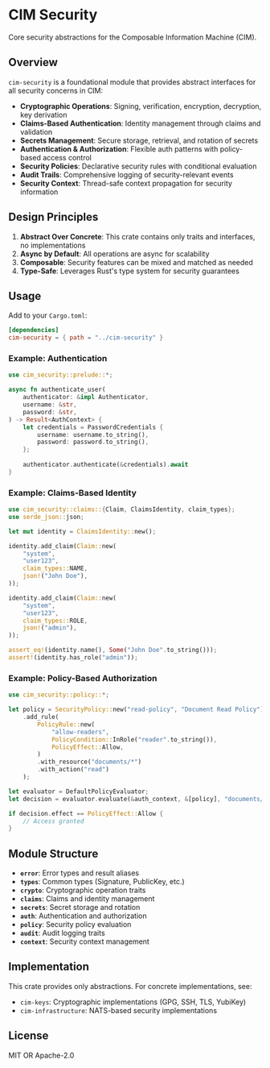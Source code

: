 # CIM Security

Core security abstractions for the Composable Information Machine (CIM).

## Overview

`cim-security` is a foundational module that provides abstract interfaces for all security concerns in CIM:

- **Cryptographic Operations**: Signing, verification, encryption, decryption, key derivation
- **Claims-Based Authentication**: Identity management through claims and validation
- **Secrets Management**: Secure storage, retrieval, and rotation of secrets
- **Authentication & Authorization**: Flexible auth patterns with policy-based access control
- **Security Policies**: Declarative security rules with conditional evaluation
- **Audit Trails**: Comprehensive logging of security-relevant events
- **Security Context**: Thread-safe context propagation for security information

## Design Principles

1. **Abstract Over Concrete**: This crate contains only traits and interfaces, no implementations
2. **Async by Default**: All operations are async for scalability
3. **Composable**: Security features can be mixed and matched as needed
4. **Type-Safe**: Leverages Rust's type system for security guarantees

## Usage

Add to your `Cargo.toml`:

```toml
[dependencies]
cim-security = { path = "../cim-security" }
```

### Example: Authentication

```rust
use cim_security::prelude::*;

async fn authenticate_user(
    authenticator: &impl Authenticator,
    username: &str,
    password: &str,
) -> Result<AuthContext> {
    let credentials = PasswordCredentials {
        username: username.to_string(),
        password: password.to_string(),
    };
    
    authenticator.authenticate(&credentials).await
}
```

### Example: Claims-Based Identity

```rust
use cim_security::claims::{Claim, ClaimsIdentity, claim_types};
use serde_json::json;

let mut identity = ClaimsIdentity::new();

identity.add_claim(Claim::new(
    "system",
    "user123",
    claim_types::NAME,
    json!("John Doe"),
));

identity.add_claim(Claim::new(
    "system",
    "user123",
    claim_types::ROLE,
    json!("admin"),
));

assert_eq!(identity.name(), Some("John Doe".to_string()));
assert!(identity.has_role("admin"));
```

### Example: Policy-Based Authorization

```rust
use cim_security::policy::*;

let policy = SecurityPolicy::new("read-policy", "Document Read Policy")
    .add_rule(
        PolicyRule::new(
            "allow-readers",
            PolicyCondition::InRole("reader".to_string()),
            PolicyEffect::Allow,
        )
        .with_resource("documents/*")
        .with_action("read")
    );

let evaluator = DefaultPolicyEvaluator;
let decision = evaluator.evaluate(&auth_context, &[policy], "documents/123", "read").await?;

if decision.effect == PolicyEffect::Allow {
    // Access granted
}
```

## Module Structure

- **`error`**: Error types and result aliases
- **`types`**: Common types (Signature, PublicKey, etc.)
- **`crypto`**: Cryptographic operation traits
- **`claims`**: Claims and identity management
- **`secrets`**: Secret storage and rotation
- **`auth`**: Authentication and authorization
- **`policy`**: Security policy evaluation
- **`audit`**: Audit logging traits
- **`context`**: Security context management

## Implementation

This crate provides only abstractions. For concrete implementations, see:

- `cim-keys`: Cryptographic implementations (GPG, SSH, TLS, YubiKey)
- `cim-infrastructure`: NATS-based security implementations

## License

MIT OR Apache-2.0 